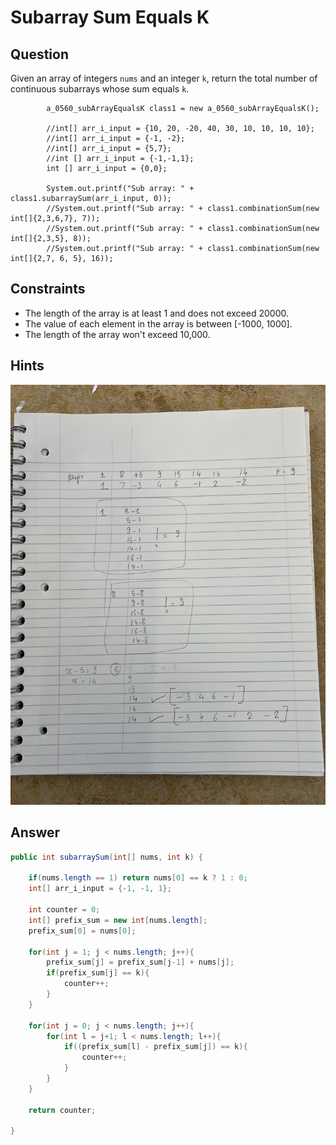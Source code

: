# Subarray Sum Equals K

## Question

Given an array of integers `nums` and an integer `k`, return the total number of continuous subarrays whose sum equals `k`.

```
        a_0560_subArrayEqualsK class1 = new a_0560_subArrayEqualsK();

        //int[] arr_i_input = {10, 20, -20, 40, 30, 10, 10, 10, 10};
        //int[] arr_i_input = {-1, -2};
        //int[] arr_i_input = {5,7};
        //int [] arr_i_input = {-1,-1,1};
        int [] arr_i_input = {0,0};

        System.out.printf("Sub array: " + class1.subarraySum(arr_i_input, 0));
        //System.out.printf("Sub array: " + class1.combinationSum(new int[]{2,3,6,7}, 7));
        //System.out.printf("Sub array: " + class1.combinationSum(new int[]{2,3,5}, 8));
        //System.out.printf("Sub array: " + class1.combinationSum(new int[]{2,7, 6, 5}, 16));
```

## Constraints

- The length of the array is at least 1 and does not exceed 20000.
- The value of each element in the array is between [-1000, 1000].
- The length of the array won't exceed 10,000.

## Hints

![Prefix Sum](SubArrayEqualsK.png)

## Answer

```java
public int subarraySum(int[] nums, int k) {

    if(nums.length == 1) return nums[0] == k ? 1 : 0;
    int[] arr_i_input = {-1, -1, 1};

    int counter = 0;
    int[] prefix_sum = new int[nums.length];
    prefix_sum[0] = nums[0];

    for(int j = 1; j < nums.length; j++){
        prefix_sum[j] = prefix_sum[j-1] + nums[j];
        if(prefix_sum[j] == k){
            counter++;
        }
    }

    for(int j = 0; j < nums.length; j++){
        for(int l = j+1; l < nums.length; l++){
            if((prefix_sum[l] - prefix_sum[j]) == k){
                counter++;
            }
        }
    }

    return counter;

}
```
